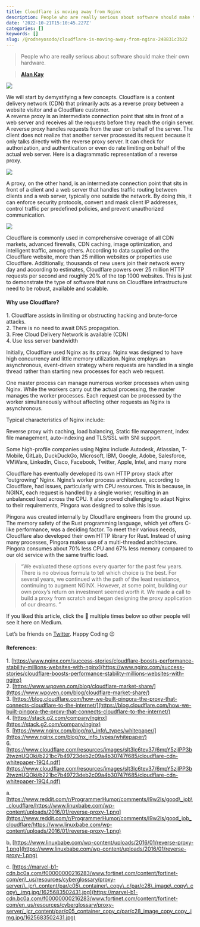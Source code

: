 ```yaml
---
title: Cloudflare is moving away from Nginx
description: People who are really serious about software should make their own hardware.
date: '2022-10-21T15:10:45.227Z'
categories: []
keywords: []
slug: /@rodneyosodo/cloudflare-is-moving-away-from-nginx-248831c3b22
---
```


> People who are really serious about software should make their own hardware.

> [**Alan Kay**](https://www.brainyquote.com/authors/alan-kay-quotes)

![](/images/blogimages/0__QqnGe0zcFVmyeKhy.jpg)

We will start by demystifying a few concepts. Cloudflare is a content delivery network (CDN) that primarily acts as a reverse proxy between a website visitor and a Cloudflare customer.  
A reverse proxy is an intermediate connection point that sits in front of a web server and receives all the requests before they reach the origin server. A reverse proxy handles requests from the user on behalf of the server. The client does not realize that another server processed its request because it only talks directly with the reverse proxy server. It can check for authorization, and authentication or even do rate limiting on behalf of the actual web server. Here is a diagrammatic representation of a reverse proxy.

![](/images/blogimages/0__Vuk9eAnYMY4ZkqX9.png)

A proxy, on the other hand, is an intermediate connection point that sits in front of a client and a web server that handles traffic routing between clients and a web server, typically one outside the network. By doing this, it can enforce security protocols, convert and mask client IP addresses, control traffic per predefined policies, and prevent unauthorized communication.

![](/images/blogimages/0__DXSOI8l3367sghd__.jpg)

Cloudflare is commonly used in comprehensive coverage of all CDN markets, advanced firewalls, CDN caching, image optimization, and intelligent traffic, among others. According to data supplied on the Cloudflare website, more than 25 million websites or properties use Cloudflare. Additionally, thousands of new users join their network every day and according to estimates, Cloudflare powers over 25 million HTTP requests per second and roughly 20% of the top 1000 websites. This is just to demonstrate the type of software that runs on Cloudflare infrastructure need to be robust, available and scalable.

#### Why use Cloudflare?

1\. Cloudflare assists in limiting or obstructing hacking and brute-force attacks.  
2\. There is no need to await DNS propagation.  
3\. Free Cloud Delivery Network is available (CDN)  
4\. Use less server bandwidth

Initially, Cloudflare used Nginx as its proxy. Nginx was designed to have high concurrency and little memory utilization. Nginx employs an asynchronous, event-driven strategy where requests are handled in a single thread rather than starting new processes for each web request.

One master process can manage numerous worker processes when using Nginx. While the workers carry out the actual processing, the master manages the worker processes. Each request can be processed by the worker simultaneously without affecting other requests as Nginx is asynchronous.

Typical characteristics of Nginx include:

Reverse proxy with caching, load balancing, Static file management, index file management, auto-indexing and TLS/SSL with SNI support.

Some high-profile companies using Nginx include Autodesk, Atlassian, T-Mobile, GitLab, DuckDuckGo, Microsoft, IBM, Google, Adobe, Salesforce, VMWare, LinkedIn, Cisco, Facebook, Twitter, Apple, Intel, and many more

Cloudflare has eventually developed its own HTTP proxy stack after “outgrowing” Nginx. Nginx’s worker process architecture, according to Cloudflare, had issues, particularly with CPU resources. This is because, in NGINX, each request is handled by a single worker, resulting in an unbalanced load across the CPU. It also proved challenging to adapt Nginx to their requirements, Pingora was designed to solve this issue.

Pingora was created internally by Cloudflare engineers from the ground up. The memory safety of the Rust programming language, which yet offers C-like performance, was a deciding factor. To meet their various needs, Cloudflare also developed their own HTTP library for Rust. Instead of using many processes, Pingora makes use of a multi-threaded architecture. Pingora consumes about 70% less CPU and 67% less memory compared to our old service with the same traffic load.

> “We evaluated these options every quarter for the past few years. There is no obvious formula to tell which choice is the best. For several years, we continued with the path of the least resistance, continuing to augment NGINX. However, at some point, building our own proxy’s return on investment seemed worth it. We made a call to build a proxy from scratch and began designing the proxy application of our dreams. ”

If you liked this article, click the 👏 multiple times below so other people will see it here on Medium.

Let’s be friends on [Twitter](https://twitter.com/b1ackd0t). Happy Coding 😉

#### References:

1\. [https://www.nginx.com/success-stories/cloudflare-boosts-performance-stability-millions-websites-with-nginx](https://www.nginx.com/success-stories/cloudflare-boosts-performance-stability-millions-websites-with-nginx)  
2\. [https://www.wpoven.com/blog/cloudflare-market-share/](https://www.wpoven.com/blog/cloudflare-market-share/)  
3\. [https://blog.cloudflare.com/how-we-built-pingora-the-proxy-that-connects-cloudflare-to-the-internet/](https://blog.cloudflare.com/how-we-built-pingora-the-proxy-that-connects-cloudflare-to-the-internet/)  
4\. [https://stack.g2.com/company/nginx](https://stack.g2.com/company/nginx)  
5\. [https://www.nginx.com/blog/nx\_info\_types/whitepaper/](https://www.nginx.com/blog/nx_info_types/whitepaper/)  
6\. [https://www.cloudflare.com/resources/images/slt3lc6tev37/6mpY5zjlPP3b2twznUQOki/b221bc7b49723deb2c09a4b30747f685/cloudflare-cdn-whitepaper-19Q4.pdf](https://www.cloudflare.com/resources/images/slt3lc6tev37/6mpY5zjlPP3b2twznUQOki/b221bc7b49723deb2c09a4b30747f685/cloudflare-cdn-whitepaper-19Q4.pdf)

a. [https://www.reddit.com/r/ProgrammerHumor/comments/l9w2ls/good\_job\_cloudflare/https://www.linuxbabe.com/wp-content/uploads/2016/01/reverse-proxy-1.png](https://www.reddit.com/r/ProgrammerHumor/comments/l9w2ls/good_job_cloudflare/https://www.linuxbabe.com/wp-content/uploads/2016/01/reverse-proxy-1.png)

b[.](https://www.nginx.com/success-stories/cloudflare-boosts-performance-stability-millions-websites-with-nginx) [https://www.linuxbabe.com/wp-content/uploads/2016/01/reverse-proxy-1.png](https://www.linuxbabe.com/wp-content/uploads/2016/01/reverse-proxy-1.png)

c. [https://marvel-b1-cdn.bc0a.com/f00000000216283/www.fortinet.com/content/fortinet-com/en\_us/resources/cyberglossary/proxy-server/\_jcr\_content/par/c05\_container\_copy\_c/par/c28\_image\_copy\_copy\_.img.jpg/1625683502431.jpg](https://marvel-b1-cdn.bc0a.com/f00000000216283/www.fortinet.com/content/fortinet-com/en_us/resources/cyberglossary/proxy-server/_jcr_content/par/c05_container_copy_c/par/c28_image_copy_copy_.img.jpg/1625683502431.jpg)